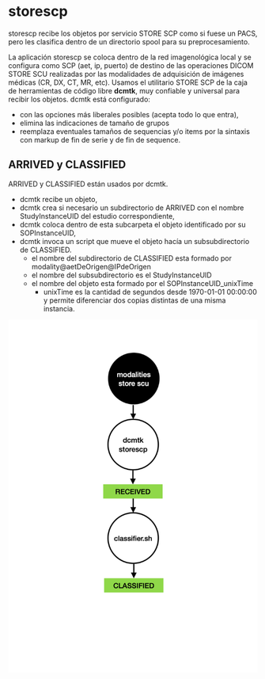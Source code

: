 # storescp

storescp recibe los objetos por servicio STORE SCP como si fuese un PACS, pero les clasifica dentro de un directorio spool para su preprocesamiento.

La aplicación storescp se coloca dentro de la red imagenológica local y se configura como SCP (aet, ip, puerto) de destino de las operaciones DICOM STORE SCU realizadas por las modalidades de adquisición de imágenes médicas (CR, DX, CT, MR, etc). Usamos el utilitario STORE SCP de la caja de herramientas de código libre **dcmtk**, muy confiable y universal para recibir los objetos. dcmtk está configurado:
- con las opciones más liberales posibles (acepta todo lo que entra),
- elimina las indicaciones de tamaño de grupos
- reemplaza eventuales tamaños de sequencias y/o items por la sintaxis con markup de fin de serie y de fin de sequence.


## ARRIVED y CLASSIFIED

ARRIVED y CLASSIFIED están usados por dcmtk.

- dcmtk recibe un objeto, 
- dcmtk crea si necesario un subdirectorio de ARRIVED con el nombre StudyInstanceUID del estudio correspondiente, 
- dcmtk coloca dentro de esta subcarpeta el objeto identificado por su SOPInstanceUID,
- dcmtk invoca un script que mueve el objeto hacía un subsubdirectorio de CLASSIFIED.
  - el nombre del subdirectorio de CLASSIFIED esta formado por modality@aetDeOrigen@IPdeOrigen
  - el nombre del subsubdirectorio es el StudyInstanceUID
  - el nombre del objeto esta formado por el SOPInstanceUID_unixTime
      - unixTime es la cantidad de segundos desde 1970-01-01 00:00:00 y permite diferenciar dos copias distintas de una misma instancia.


![storescp](storescp.png)
